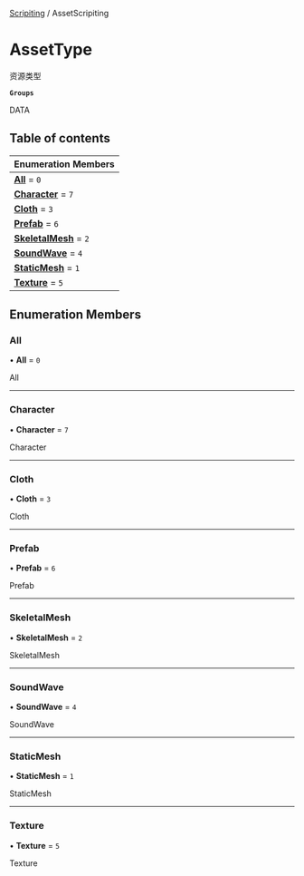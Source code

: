 [Scripiting](../groups/Scripiting.Scripiting.md) / AssetScripiting

# AssetType <Badge type="tip" text="Enumeration" /> <Score text="AssetType" />

资源类型

**`Groups`**

DATA

## Table of contents

| Enumeration Members |
| :-----|
| **[All](Type.AssetType.md#all)** = ``0`` <br> |
| **[Character](Type.AssetType.md#character)** = ``7`` <br> |
| **[Cloth](Type.AssetType.md#cloth)** = ``3`` <br> |
| **[Prefab](Type.AssetType.md#prefab)** = ``6`` <br> |
| **[SkeletalMesh](Type.AssetType.md#skeletalmesh)** = ``2`` <br> |
| **[SoundWave](Type.AssetType.md#soundwave)** = ``4`` <br> |
| **[StaticMesh](Type.AssetType.md#staticmesh)** = ``1`` <br> |
| **[Texture](Type.AssetType.md#texture)** = ``5`` <br> |

## Enumeration Members

### All <Score text="All" /> 

• **All** = ``0``

All

___

### Character <Score text="Character" /> 

• **Character** = ``7``

Character

___

### Cloth <Score text="Cloth" /> 

• **Cloth** = ``3``

Cloth

___

### Prefab <Score text="Prefab" /> 

• **Prefab** = ``6``

Prefab

___

### SkeletalMesh <Score text="SkeletalMesh" /> 

• **SkeletalMesh** = ``2``

SkeletalMesh

___

### SoundWave <Score text="SoundWave" /> 

• **SoundWave** = ``4``

SoundWave

___

### StaticMesh <Score text="StaticMesh" /> 

• **StaticMesh** = ``1``

StaticMesh

___

### Texture <Score text="Texture" /> 

• **Texture** = ``5``

Texture
